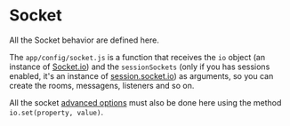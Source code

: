 # Socket

All the Socket behavior are defined here.

The `app/config/socket.js` is a function that receives the `io` object (an instance of [Socket.io](http://socket.io/)) and the `sessionSockets` (only if you has sessions enabled, it's an instance of [session.socket.io](https://github.com/wcamarao/session.socket.io)) as arguments, so you can create the rooms, messagens, listeners and so on.

All the socket [advanced options](https://github.com/LearnBoost/Socket.IO/wiki/Configuring-Socket.IO) must also be done here using the method `io.set(property, value)`.